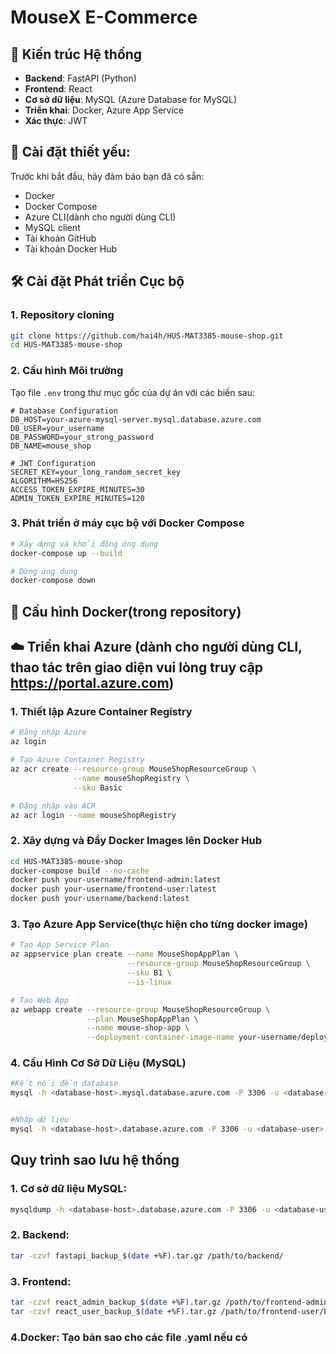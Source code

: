 # MouseX E-Commerce

## 🚀 Kiến trúc Hệ thống

- **Backend**: FastAPI (Python)
- **Frontend**: React
- **Cơ sở dữ liệu**: MySQL (Azure Database for MySQL)
- **Triển khai**: Docker, Azure App Service
- **Xác thực**: JWT

## 🔧 Cài đặt thiết yếu:

Trước khi bắt đầu, hãy đảm bảo bạn đã có sẵn:

- Docker
- Docker Compose
- Azure CLI(dành cho người dùng CLI)
- MySQL client
- Tài khoản GitHub
- Tài khoản Docker Hub

## 🛠️ Cài đặt Phát triển Cục bộ

### 1. Repository cloning

```bash
git clone https://github.com/hai4h/HUS-MAT3385-mouse-shop.git
cd HUS-MAT3385-mouse-shop
```

### 2. Cấu hình Môi trường

Tạo file `.env` trong thư mục gốc của dự án với các biến sau:

```env
# Database Configuration
DB_HOST=your-azure-mysql-server.mysql.database.azure.com
DB_USER=your_username
DB_PASSWORD=your_strong_password
DB_NAME=mouse_shop

# JWT Configuration
SECRET_KEY=your_long_random_secret_key
ALGORITHM=HS256
ACCESS_TOKEN_EXPIRE_MINUTES=30
ADMIN_TOKEN_EXPIRE_MINUTES=120
```

### 3. Phát triển ở máy cục bộ với Docker Compose

```bash
# Xây dựng và khởi động ứng dụng
docker-compose up --build

# Dừng ứng dụng
docker-compose down
```

## 🐳 Cấu hình Docker(trong repository)

## ☁️ Triển khai Azure (dành cho người dùng CLI, thao tác trên giao diện vui lòng truy cập https://portal.azure.com)

### 1. Thiết lập Azure Container Registry

```bash
# Đăng nhập Azure
az login

# Tạo Azure Container Registry
az acr create --resource-group MouseShopResourceGroup \
              --name mouseShopRegistry \
              --sku Basic

# Đăng nhập vào ACR
az acr login --name mouseShopRegistry
```

### 2. Xây dựng và Đẩy Docker Images lên Docker Hub

```bash
cd HUS-MAT3385-mouse-shop
docker-compose build --no-cache
docker push your-username/frontend-admin:latest
docker push your-username/frontend-user:latest
docker push your-username/backend:latest
```

### 3. Tạo Azure App Service(thực hiện cho từng docker image)

```bash
# Tạo App Service Plan
az appservice plan create --name MouseShopAppPlan \
                          --resource-group MouseShopResourceGroup \
                          --sku B1 \
                          --is-linux

# Tạo Web App
az webapp create --resource-group MouseShopResourceGroup \
                 --plan MouseShopAppPlan \
                 --name mouse-shop-app \
                 --deployment-container-image-name your-username/deployment-image-name:latest
```
### 4. Cấu Hình Cơ Sở Dữ Liệu (MySQL)
```bash
#Kết nối đến database
mysql -h <database-host>.mysql.database.azure.com -P 3306 -u <database-user> -p


#Nhập dữ liệu
mysql -h <database-host>.database.azure.com -P 3306 -u <database-user> -p <database-name> < <path-to-mouse_shop.sql>
```

## Quy trình sao lưu hệ thống
### 1. Cơ sở dữ liệu MySQL:
```bash
mysqldump -h <database-host>.database.azure.com -P 3306 -u <database-user> -p <database-name> > /path/to/backup/backup_$(date +%F).sql
```
### 2. Backend:
```bash
tar -czvf fastapi_backup_$(date +%F).tar.gz /path/to/backend/
```
### 3. Frontend:
```bash
tar -czvf react_admin_backup_$(date +%F).tar.gz /path/to/frontend-admin/build/
tar -czvf react_user_backup_$(date +%F).tar.gz /path/to/frontend-user/build/
```
### 4.Docker: Tạo bản sao cho các file .yaml nếu có

